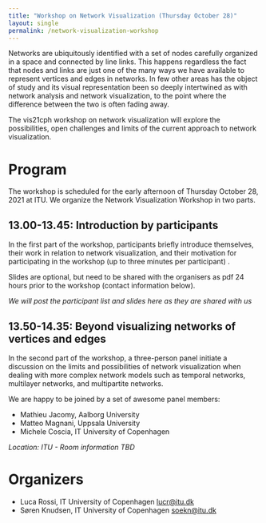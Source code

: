 ```yaml
---
title: "Workshop on Network Visualization (Thursday October 28)"
layout: single
permalink: /network-visualization-workshop
---
```

Networks are ubiquitously identified with a set of nodes carefully organized in a space and connected by line links. This happens regardless the fact that nodes and links are just one of the many ways we have available to represent vertices and edges in networks. In few other areas has the object of study and its visual representation been so deeply intertwined as with network analysis and network visualization, to the point where the difference between the two is often fading away.

The vis21cph workshop on network visualization will explore the possibilities, open challenges and limits of the current approach to network visualization. 

# Program

The workshop is scheduled for the early afternoon of Thursday October 28, 2021 at ITU. We organize the Network Visualization Workshop in two parts. 

## 13.00-13.45: Introduction by participants

In the first part of the workshop, participants briefly introduce themselves, their work in relation to network visualization, and their motivation for participating in the workshop (up to three minutes per participant) . 

Slides are optional, but need to be shared with the organisers as pdf 24 hours prior to the workshop (contact information below). 

_We will post the participant list and slides here as they are shared with us_

## 13.50-14.35: Beyond visualizing networks of vertices and edges

In the second part of the workshop, a three-person panel initiate a discussion on the limits and possibilities of network visualization when dealing with more complex network models such as temporal networks, multilayer networks, and multipartite networks. 

We are happy to be joined by a set of awesome panel members:
* Mathieu Jacomy, Aalborg University
* Matteo Magnani, Uppsala University
* Michele Coscia, IT University of Copenhagen

*Location: ITU - Room information TBD*

# Organizers
* Luca Rossi, IT University of Copenhagen [lucr@itu.dk](mailto:lucr@itu.dk)
* Søren Knudsen, IT University of Copenhagen [soekn@itu.dk](mailto:soekn@itu.dk)
